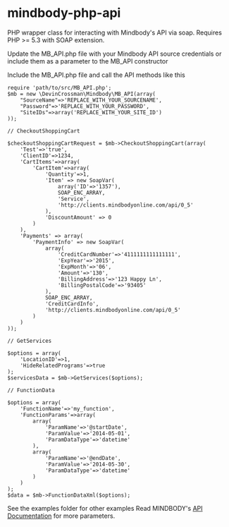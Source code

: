 mindbody-php-api
============

PHP wrapper class for interacting with Mindbody's API via soap. Requires PHP >= 5.3 with SOAP extension.

Update the MB_API.php file with your Mindbody API source credentials or include them as a parameter to the MB_API constructor

Include the MB_API.php file and call the API methods like this 

	require 'path/to/src/MB_API.php';
	$mb = new \DevinCrossman\Mindbody\MB_API(array(
		"SourceName"=>'REPLACE_WITH_YOUR_SOURCENAME', 
		"Password"=>'REPLACE_WITH_YOUR_PASSWORD', 
		"SiteIDs"=>array('REPLACE_WITH_YOUR_SITE_ID')
	));

	// CheckoutShoppingCart

	$checkoutShoppingCartRequest = $mb->CheckoutShoppingCart(array(
		'Test'=>'true',
		'ClientID'=>1234,
		'CartItems'=>array(
			'CartItem'=>array(
				'Quantity'=>1,
				'Item' => new SoapVar(
					array('ID'=>'1357'), 
					SOAP_ENC_ARRAY, 
					'Service', 
					'http://clients.mindbodyonline.com/api/0_5'
				),
				'DiscountAmount' => 0
			)
		),
		'Payments' => array(
			'PaymentInfo' => new SoapVar(
				array(
					'CreditCardNumber'=>'4111111111111111', 
					'ExpYear'=>'2015', 
					'ExpMonth'=>'06', 
					'Amount'=>'130', 
					'BillingAddress'=>'123 Happy Ln', 
					'BillingPostalCode'=>'93405'
				), 
				SOAP_ENC_ARRAY, 
				'CreditCardInfo', 
				'http://clients.mindbodyonline.com/api/0_5'
			)
		)
	));

	// GetServices

	$options = array(
		'LocationID'=>1,
		'HideRelatedPrograms'=>true
	);
	$servicesData = $mb->GetServices($options);

	// FunctionData

	$options = array(
		'FunctionName'=>'my_function',
		'FunctionParams'=>array(
			array(
				'ParamName'=>'@startDate',
				'ParamValue'=>'2014-05-01',
				'ParamDataType'=>'datetime'
			),
			array(
				'ParamName'=>'@endDate',
				'ParamValue'=>'2014-05-30',
				'ParamDataType'=>'datetime'
			)
		)
	);
	$data = $mb->FunctionDataXml($options);


See the examples folder for other examples
Read MINDBODY's [API Documentation](https://developers.mindbodyonline.com) for more parameters. 
